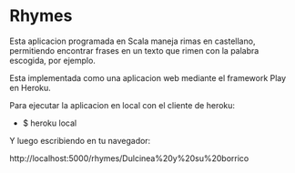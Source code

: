 # Rhymes
Esta aplicacion programada en Scala maneja rimas en castellano, permitiendo encontrar frases en un texto que rimen con la palabra escogida, por ejemplo. 

Esta implementada como una aplicacion web mediante el framework Play en Heroku.

Para ejecutar la aplicacion en local con el cliente de heroku:

* $ heroku local

Y luego escribiendo en tu navegador:

http://localhost:5000/rhymes/Dulcinea%20y%20su%20borrico
